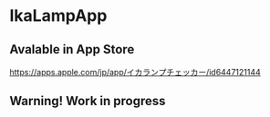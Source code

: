 # IkaLampApp

## Avalable in App Store
https://apps.apple.com/jp/app/イカランプチェッカー/id6447121144

## Warning! Work in progress
